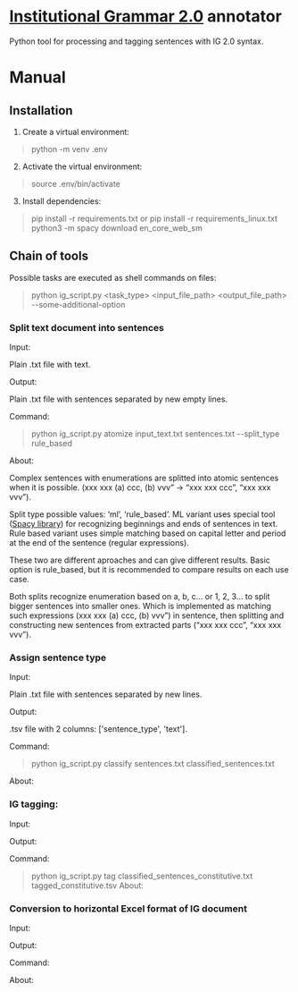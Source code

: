 # [Institutional Grammar 2.0](https://arxiv.org/abs/2008.08937) annotator

Python tool for processing and tagging sentences with IG 2.0 syntax. 


# Manual

## Installation

1.  Create a virtual environment:
>	python -m venv .env

2.  Activate the virtual environment:

>	source .env/bin/activate

3.  Install dependencies:

>	pip install -r requirements.txt or pip install -r requirements_linux.txt
>       python3 -m spacy download en_core_web_sm

## Chain of tools

Possible tasks are executed as shell commands on files:

>	python ig_script.py <task_type> <input_file_path> <output_file_path> --some-additional-option

### Split text document into sentences

Input:

Plain .txt file with text.

Output:
	
Plain .txt file with sentences separated by new empty lines. 

Command:
>	python ig_script.py atomize input_text.txt sentences.txt --split_type rule_based

About:

Complex sentences with enumerations are splitted into atomic sentences when it is possible. (xxx xxx (a) ccc, (b) vvv” -> “xxx xxx ccc”, “xxx xxx vvv”).

Split type possible values: ‘ml’, ‘rule_based’. ML variant uses special tool ([Spacy library](https://spacy.io)) for recognizing beginnings and ends of sentences in text. Rule based variant uses simple matching based on capital letter and period at the end of the sentence (regular expressions). 

These two are different aproaches and can give different results. Basic option is rule_based, but it is recommended to compare results on each use case.

Both splits recognize enumeration based on a, b, c… or 1, 2, 3… to split bigger sentences into smaller ones. Which is implemented as matching such expressions (xxx xxx (a) ccc, (b) vvv”) in sentence, then splitting and constructing new sentences from extracted parts (“xxx xxx ccc”, “xxx xxx vvv”).

### Assign sentence type
Input:

Plain .txt file with sentences separated by new lines.

Output:

.tsv file with 2 columns: ['sentence_type', 'text'].

Command:

>	python ig_script.py classify sentences.txt classified_sentences.txt

About:

### IG tagging:
Input:
>
Output:
>
Command:
>	python ig_script.py tag classified_sentences_constitutive.txt tagged_constitutive.tsv
About:


### Conversion to horizontal Excel format of IG document
Input:
>
Output:
>
Command:
>	
About:	
	


